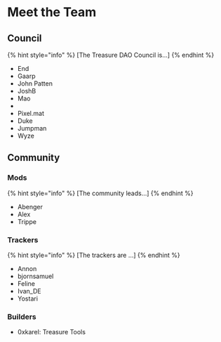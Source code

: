 # Meet the Team

## Council

{% hint style="info" %}
\[The Treasure DAO Council is...]
{% endhint %}

* End
* Gaarp
* John Patten
* JoshB
* Mao
*
* Pixel.mat
* Duke
* Jumpman
* Wyze

## Community

### Mods

{% hint style="info" %}
\[The community leads...]
{% endhint %}

* Abenger
* Alex
* Trippe

### Trackers

{% hint style="info" %}
\[The trackers are ...]
{% endhint %}

* Annon
* bjornsamuel
* Feline
* Ivan\_DE
* Yostari

### Builders

* 0xkarel: Treasure Tools
